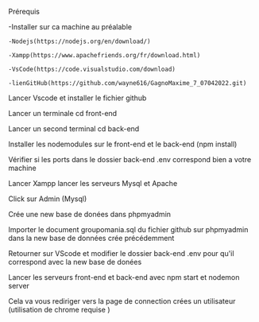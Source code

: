 Prérequis 

-Installer sur ca machine au préalable 

	-Nodejs(https://nodejs.org/en/download/)
	
	-Xampp(https://www.apachefriends.org/fr/download.html)
	
	-VsCode(https://code.visualstudio.com/download)	
	
	-lienGitHub(https://github.com/wayne616/GagnoMaxime_7_07042022.git)

Lancer Vscode et installer le fichier github

Lancer un terminale cd front-end 

Lancer un second terminal cd back-end

Installer les nodemodules sur le front-end et le back-end (npm install)

Vérifier si les ports dans le dossier back-end .env correspond bien a votre machine 

Lancer Xampp lancer les serveurs Mysql et Apache 

Click sur Admin (Mysql)

Crée une new base de donées dans phpmyadmin    

Importer le document groupomania.sql du fichier github sur phpmyadmin dans la new base de données crée précédemment

Retourner sur VScode et modifier le dossier back-end .env pour qu'il correspond avec la new base de donées

Lancer les serveurs front-end et back-end avec npm start et nodemon server

Cela va vous rediriger vers la page de connection crées un utilisateur (utilisation de chrome requise )
